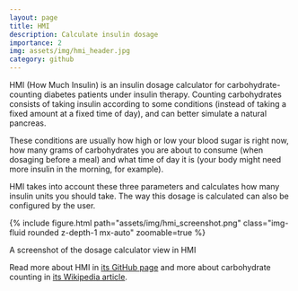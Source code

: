 ```yaml
---
layout: page
title: HMI
description: Calculate insulin dosage
importance: 2
img: assets/img/hmi_header.jpg
category: github
---
```


HMI (How Much Insulin) is an insulin dosage calculator for
carbohydrate-counting diabetes patients under insulin
therapy. Counting carbohydrates consists of taking insulin
according to some conditions (instead of taking a fixed
amount at a fixed time of day), and can better simulate a
natural pancreas.

These conditions are usually how high or low your blood
sugar is right now, how many grams of carbohydrates you
are about to consume (when dosaging before a meal) and
what time of day it is (your body might need more
insulin in the morning, for example).

HMI takes into account these three parameters and calculates
how many insulin units you should take. The way this dosage
is calculated can also be configured by the user.

{% include figure.html path="assets/img/hmi_screenshot.png" class="img-fluid rounded z-depth-1 mx-auto" zoomable=true %}
<div class="caption">
A screenshot of the dosage calculator view in HMI
</div>

Read more about HMI in
[its GitHub page](https://github.com/almeidaraul/hmi/) and
more about carbohydrate counting in
[its Wikipedia article](https://en.wikipedia.org/wiki/Carbohydrate_counting).
